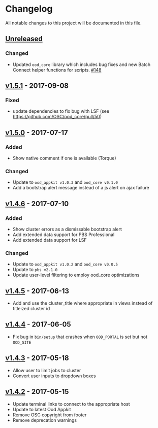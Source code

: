 # Changelog
All notable changes to this project will be documented in this file.

## [Unreleased]
### Changed
- Updated `ood_core` library which includes bug fixes and new Batch Connect
  helper functions for scripts.
  [#148](https://github.com/OSC/ood-activejobs/pull/148)

## [v1.5.1] - 2017-09-08

### Fixed

- update dependencies to fix bug with LSF (see https://github.com/OSC/ood_core/pull/50)

## [v1.5.0] - 2017-07-17

### Added

- Show native comment if one is available (Torque)

### Changed

- Update to `ood_appkit v1.0.3` and `ood_core v0.1.0`
- Add a bootstrap alert message instead of a js alert on ajax failure

## [v1.4.6] - 2017-07-10

### Added
- Show cluster errors as a dismissable bootstrap alert
- Add extended data support for PBS Professional
- Add extended data support for LSF

### Changed
- Update to `ood_appkit v1.0.2` and `ood_core v0.0.5`
- Update to `pbs v2.1.0`
- Update user-level filtering to employ ood_core optimizations

## [v1.4.5] - 2017-06-13

- Add and use the cluster_title where appropriate in views instead of titleized cluster id

## [v1.4.4] - 2017-06-05

- Fix bug in `bin/setup` that crashes when `OOD_PORTAL` is set but not
  `OOD_SITE`
  
## [v1.4.3] - 2017-05-18

- Allow user to limit jobs to cluster
- Convert user inputs to dropdown boxes

## [v1.4.2] - 2017-05-15

- Update terminal links to connect to the appropriate host
- Update to latest Ood Appkit
- Remove OSC copyright from footer
- Remove deprecation warnings

[Unreleased]: https://github.com/OSC/ood-activejobs/compare/v1.5.1...HEAD
[v1.5.1]: https://github.com/OSC/ood-activejobs/compare/v1.5.0...v1.5.1
[v1.5.0]: https://github.com/OSC/ood-activejobs/compare/v1.4.6...v1.5.0
[v1.4.6]: https://github.com/OSC/ood-activejobs/compare/v1.4.5...v1.4.6
[v1.4.5]: https://github.com/OSC/ood-activejobs/compare/v1.4.4...v1.4.5
[v1.4.4]: https://github.com/OSC/ood-activejobs/compare/v1.4.3...v1.4.4
[v1.4.3]: https://github.com/OSC/ood-activejobs/compare/v1.4.2...v1.4.3
[v1.4.2]: https://github.com/OSC/ood-activejobs/compare/v1.0.0...v1.4.2
